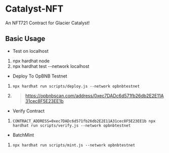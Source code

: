 # Catalyst-NFT

An NFT721 Contract for Glacier Catalyst!

## Basic Usage

- Test on localhost
1. npx hardhat node
2. npx hardhat test --network localhost

- Deploy To OpBNB Testnet
1. `npx hardhat run scripts/deploy.js --network opbnbtestnet`
2. > https://opbnbscan.com/address/0xec7DADc6d571fb26db2E2E11A31cec8F5E23EE1b

- Verify Contract
1. `CONTRACT_ADDRESS=0xec7DADc6d571fb26db2E2E11A31cec8F5E23EE1b npx hardhat run scripts/verify.js --network opbnbtestnet`

- BatchMint
1. `npx hardhat run scripts/mint.js --network opbnbtestnet`



